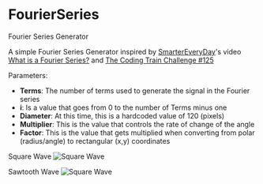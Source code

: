 # FourierSeries
Fourier Series Generator

A simple Fourier Series Generator inspired by [SmarterEveryDay](https://www.youtube.com/channel/UC6107grRI4m0o2-emgoDnAA)'s video [What is a Fourier Series?](https://www.youtube.com/watch?v=ds0cmAV-Yek) and [The Coding Train Challenge #125](https://www.youtube.com/watch?v=Mm2eYfj0SgA)

Parameters:

- **Terms**: The number of terms used to generate the signal in the Fourier series
- **i**: Is a value that goes from 0 to the number of Terms minus one
- **Diameter**: At this time, this is a hardcoded value of 120 (pixels)
- **Multiplier**: This is the value that controls the rate of change of the angle
- **Factor**: This is the value that gets multiplied when converting from polar (radius/angle) to rectangular (x,y) coordinates

Square Wave
![Square Wave](https://xfx.net/stackoverflow/FourierSeriesGenerator/fsg01.png)

Sawtooth Wave
![Square Wave](https://xfx.net/stackoverflow/FourierSeriesGenerator/fsg02.png)

